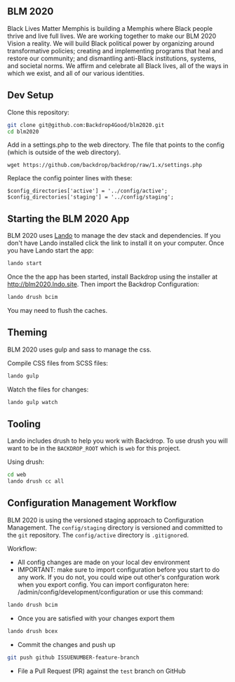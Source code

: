 BLM 2020
--------
Black Lives Matter Memphis is building a Memphis where Black people thrive and live full lives. We are
working together to make our BLM 2020 Vision a reality. We will build Black
political power by organizing around transformative policies; creating and
implementing programs that heal and restore our community; and dismantling
anti-Black institutions, systems, and societal norms. We affirm and celebrate
all Black lives, all of the ways in which we exist, and all of our various
identities.

Dev Setup
---------

Clone this repository:

```bash
git clone git@github.com:Backdrop4Good/blm2020.git
cd blm2020
```
Add in a settings.php to the web directory. The file that points to the config (which is outside of the web directory).

```
wget https://github.com/backdrop/backdrop/raw/1.x/settings.php
```

Replace the config pointer lines with these:

```
$config_directories['active'] = '../config/active';
$config_directories['staging'] = '../config/staging';
```

Starting the BLM 2020 App
-------------------------

BLM 2020 uses [Lando](https://docs.devwithlando.io) to manage the dev stack and dependencies. If you don't have Lando installed click the link to install it on your computer. Once you have Lando start the app:

```bash
lando start
```

Once the the app has been started, install Backdrop using the installer at http://blm2020.lndo.site. Then import the Backdrop Configuration:

```bash
lando drush bcim
```

You may need to flush the caches.

Theming
-------

BLM 2020 uses gulp and sass to manage the css.

Compile CSS files from SCSS files:

```bash
lando gulp
```

Watch the files for changes:

```bash
lando gulp watch
```

Tooling
-------

Lando includes drush to help you work with Backdrop. To use drush you will want to be in the `BACKDROP_ROOT` which is `web` for this project.

Using drush:

```bash
cd web
lando drush cc all
```

Configuration Management Workflow
---------------------------------

BLM 2020 is using the versioned staging approach to Configuration Management. The `config/staging` directory is versioned and committed to the `git` repository. The `config/active` directory is `.gitignore`d.

Workflow:  
* All config changes are made on your local dev environment  
* IMPORTANT: make sure to import configuration before you start to do any work.  If you do not, you could wipe out other's confguration work when you export config.  You can import configuraton here:  /admin/config/development/configuration  or use this command:

```bash
lando drush bcim
```

* Once you are satisfied with your changes export them

```bash
lando drush bcex
```

* Commit the changes and push up

```bash
git push github ISSUENUMBER-feature-branch
```

* File a Pull Request (PR) against the `test` branch on GitHub
